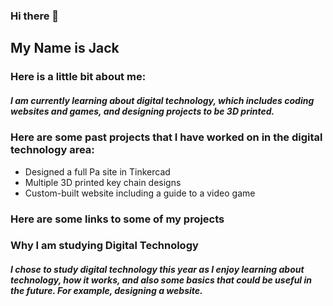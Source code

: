 ### Hi there 👋
## My Name is Jack 
### Here is a little bit about me:
##### I am currently learning about digital technology, which includes coding websites and games, and designing projects to be 3D printed.
### Here are some past projects that I have worked on in the digital technology area:
- Designed a full Pa site in Tinkercad
- Multiple 3D printed key chain designs
- Custom-built website including a guide to a video game
### Here are some links to some of my projects



### Why I am studying Digital Technology
##### I chose to study digital technology this year as I enjoy learning about technology, how it works, and also some basics that could be useful in the future. For example, designing a website.




